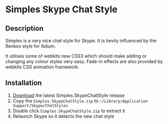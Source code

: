 # Simples Skype Chat Style

## Description

Simples is a very nice chat style for Skype. It is hevily influenced by the Renkoo style for Adium. 

It utilises some of webkits new CSS3 which should make adding or changing any colour styles very easy. Fade-in effects are also provided by webkits CSS animation framework.

## Installation

1. [Download][1] the latest Simples.SkypeChatStyle release
2. Copy the `Simples.SkypeChatStyle.zip` to `~/Library/Application Support/Skype/ChatStyles`
3. Double click `Simples.SkypeChatStyle.zip` to extract it
4. Relaunch Skype so it detects the new chat style

[1]: http://github.com/downloads/edds/Simples.SkypeChatStyle/Simples.SkypeChatStyle.zip

